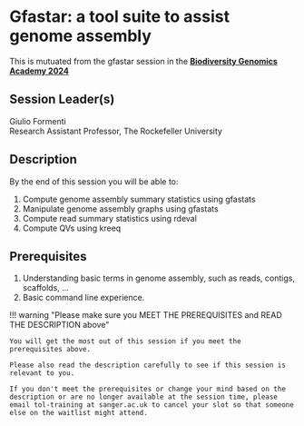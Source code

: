 # Gfastar: a tool suite to assist genome assembly

This is mutuated from the gfastar session in the [**Biodiversity Genomics Academy 2024**](https://thebgacademy.org/BGA24/BGA24)

## Session Leader(s)

Giulio Formenti  
Research Assistant Professor, The Rockefeller University

## Description

By the end of this session you will be able to:

1. Compute genome assembly summary statistics using gfastats
2. Manipulate genome assembly graphs using gfastats
3. Compute read summary statistics using rdeval
4. Compute QVs using kreeq

## Prerequisites

1. Understanding basic terms in genome assembly, such as reads, contigs, scaffolds, ...
2. Basic command line experience.

!!! warning "Please make sure you MEET THE PREREQUISITES and READ THE DESCRIPTION above"

    You will get the most out of this session if you meet the prerequisites above.

    Please also read the description carefully to see if this session is relevant to you.
    
    If you don't meet the prerequisites or change your mind based on the description or are no longer available at the session time, please email tol-training at sanger.ac.uk to cancel your slot so that someone else on the waitlist might attend.

